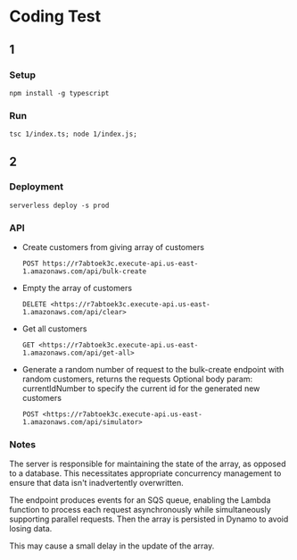 # Coding Test

## 1

### Setup

``
npm install -g typescript
``

### Run

``
tsc 1/index.ts; node 1/index.js;
``

## 2

### Deployment

``
serverless deploy -s prod
``

### API

- Create customers from giving array of customers

    ``
    POST https://r7abtoek3c.execute-api.us-east-1.amazonaws.com/api/bulk-create
    ``

- Empty the array of customers

    ``
    DELETE <https://r7abtoek3c.execute-api.us-east-1.amazonaws.com/api/clear>
    ``

- Get all customers

    ``
    GET <https://r7abtoek3c.execute-api.us-east-1.amazonaws.com/api/get-all>
    ``

- Generate a random number of request to the bulk-create endpoint with random customers, returns the requests
Optional body param: currentIdNumber to specify the current id for the generated new customers

    ``
    POST <https://r7abtoek3c.execute-api.us-east-1.amazonaws.com/api/simulator>
    ``

### Notes

The server is responsible for maintaining the state of the array, as opposed to a database. This necessitates appropriate concurrency management to ensure that data isn't inadvertently overwritten.

The endpoint produces events for an SQS queue, enabling the Lambda function to process each request asynchronously while simultaneously supporting parallel requests. Then the array is persisted in Dynamo to avoid losing data.

This may cause a small delay in the update of the array.
